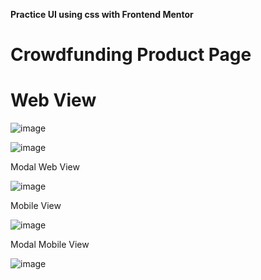 <strong> Practice UI using css with Frontend Mentor </strong>

# Crowdfunding Product Page

<h1>Web View</h1>

![image](https://user-images.githubusercontent.com/80327905/147441041-e582bdda-680f-4a3e-91db-a4177ae5b3ac.png)

![image](https://user-images.githubusercontent.com/80327905/147441074-0acdf6e2-b670-4d0e-86f2-7ee983d1b8ce.png)

Modal Web View

![image](https://user-images.githubusercontent.com/80327905/147441096-fca477d7-bf7c-4ed7-a07e-9b836f1432cc.png)

Mobile View

![image](https://user-images.githubusercontent.com/80327905/147440984-5e36cda7-cdfb-480d-b949-90cde0fb7447.png)

Modal Mobile View

![image](https://user-images.githubusercontent.com/80327905/147441138-f7f8b61b-54e3-43e5-b7ad-c30d1ccc7043.png)
